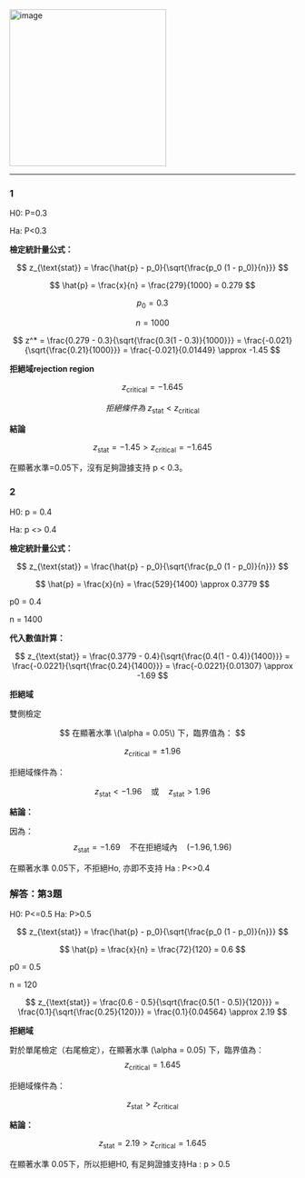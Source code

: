 <img width="276" alt="image" src="https://github.com/user-attachments/assets/a0dce2d9-cf68-4809-9fda-68e06f5588bf">

---

### 1

H0: P=0.3

Ha: P<0.3

**檢定統計量公式：**

$$
z_{\text{stat}} = \frac{\hat{p} - p_0}{\sqrt{\frac{p_0 (1 - p_0)}{n}}}
$$

$$
\hat{p} = \frac{x}{n} = \frac{279}{1000} = 0.279
$$

$$
p_0 = 0.3
$$

$$
n = 1000
$$

$$
z^* = \frac{0.279 - 0.3}{\sqrt{\frac{0.3(1 - 0.3)}{1000}}} 
= \frac{-0.021}{\sqrt{\frac{0.21}{1000}}} 
= \frac{-0.021}{0.01449} \approx -1.45
$$

**拒絕域rejection region**

$$
z_{\text{critical}} = -1.645
$$

$$
拒絕條件為\ z_{\text{stat}} < z_{\text{critical}}
$$

**結論**

$$
z_{\text{stat}} = -1.45 > z_{\text{critical}} = -1.645
$$

在顯著水準=0.05下，沒有足夠證據支持 p < 0.3。


### 2

H0: p = 0.4

Ha: p <> 0.4

**檢定統計量公式：**

$$
z_{\text{stat}} = \frac{\hat{p} - p_0}{\sqrt{\frac{p_0 (1 - p_0)}{n}}}
$$

$$
\hat{p} = \frac{x}{n} = \frac{529}{1400} \approx 0.3779
$$

p0 = 0.4

n = 1400

**代入數值計算：**

$$
z_{\text{stat}} = \frac{0.3779 - 0.4}{\sqrt{\frac{0.4(1 - 0.4)}{1400}}} 
= \frac{-0.0221}{\sqrt{\frac{0.24}{1400}}} 
= \frac{-0.0221}{0.01307} \approx -1.69
$$


**拒絕域**

雙側檢定

$$
在顯著水準 \(\alpha = 0.05\) 下，臨界值為：
$$

$$
z_{\text{critical}} = \pm 1.96
$$

拒絕域條件為：

$$
z_{\text{stat}} < -1.96 \quad \text{或} \quad z_{\text{stat}} > 1.96
$$

**結論：**

因為：
$$
z_{\text{stat}} = -1.69 \quad \text{不在拒絕域內} \quad (-1.96, 1.96)
$$

在顯著水準 0.05下，不拒絕Ho, 亦即不支持 Ha : P<>0.4

### 解答：第3題

H0: P<=0.5
Ha: P>0.5

$$
z_{\text{stat}} = \frac{\hat{p} - p_0}{\sqrt{\frac{p_0 (1 - p_0)}{n}}}
$$

$$
\hat{p} = \frac{x}{n} = \frac{72}{120} = 0.6
$$

p0 = 0.5

n = 120

$$
z_{\text{stat}} = \frac{0.6 - 0.5}{\sqrt{\frac{0.5(1 - 0.5)}{120}}} 
= \frac{0.1}{\sqrt{\frac{0.25}{120}}} 
= \frac{0.1}{0.04564} \approx 2.19
$$

**拒絕域**

對於單尾檢定（右尾檢定），在顯著水準 \(\alpha = 0.05\) 下，臨界值為：
$$
z_{\text{critical}} = 1.645
$$

拒絕域條件為：

$$
z_{\text{stat}} > z_{\text{critical}}
$$

**結論：**

$$
z_{\text{stat}} = 2.19 > z_{\text{critical}} = 1.645
$$

在顯著水準 0.05下，所以拒絕H0, 有足夠證據支持Ha : p > 0.5

